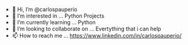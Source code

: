 - 👋 Hi, I’m @carlospauperio
- 👀 I’m interested in ... Python Projects
- 🌱 I’m currently learning ... Python
- 💞️ I’m looking to collaborate on ... Evertything that i can help
- 📫 How to reach me ... https://www.linkedin.com/in/carlospauperio/

<!---
carlospauperio/carlospauperio is a ✨ special ✨ repository because its `README.md` (this file) appears on your GitHub profile.
You can click the Preview link to take a look at your changes.
--->
